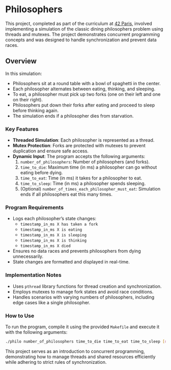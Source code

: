 # Philosophers

This project, completed as part of the curriculum at [42 Paris](https://42.fr/en/homepage/), involved implementing a simulation of the classic dining philosophers problem using threads and mutexes. The project demonstrates concurrent programming concepts and was designed to handle synchronization and prevent data races.

## Overview
In this simulation:
- Philosophers sit at a round table with a bowl of spaghetti in the center.
- Each philosopher alternates between eating, thinking, and sleeping.
- To eat, a philosopher must pick up two forks (one on their left and one on their right).
- Philosophers put down their forks after eating and proceed to sleep before thinking again.
- The simulation ends if a philosopher dies from starvation.

### Key Features
- **Threaded Simulation**: Each philosopher is represented as a thread.
- **Mutex Protection**: Forks are protected with mutexes to prevent duplication and ensure safe access.
- **Dynamic Input**: The program accepts the following arguments:
  1. `number_of_philosophers`: Number of philosophers (and forks).
  2. `time_to_die`: Maximum time (in ms) a philosopher can go without eating before dying.
  3. `time_to_eat`: Time (in ms) it takes for a philosopher to eat.
  4. `time_to_sleep`: Time (in ms) a philosopher spends sleeping.
  5. (Optional) `number_of_times_each_philosopher_must_eat`: Simulation ends if all philosophers eat this many times.

### Program Requirements
- Logs each philosopher’s state changes:
  - `timestamp_in_ms X has taken a fork`
  - `timestamp_in_ms X is eating`
  - `timestamp_in_ms X is sleeping`
  - `timestamp_in_ms X is thinking`
  - `timestamp_in_ms X died`
- Ensures no data races and prevents philosophers from dying unnecessarily.
- State changes are formatted and displayed in real-time.

### Implementation Notes
- Uses `pthread` library functions for thread creation and synchronization.
- Employs mutexes to manage fork states and avoid race conditions.
- Handles scenarios with varying numbers of philosophers, including edge cases like a single philosopher.

### How to Use
To run the program, compile it using the provided `Makefile` and execute it with the following arguments:  
```bash
./philo number_of_philosophers time_to_die time_to_eat time_to_sleep [number_of_times_each_philosopher_must_eat] 
```

This project serves as an introduction to concurrent programming, demonstrating how to manage threads and shared resources efficiently while adhering to strict rules of synchronization.

